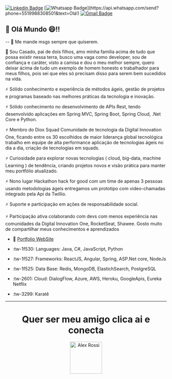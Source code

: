[![Linkedin Badge](https://img.shields.io/badge/-LinkedIn-blue?style=flat-square&logo=Linkedin&logoColor=white&link=https://www.linkedin.com/in/4lex/)](https://www.linkedin.com/in/4lex/) [![Whatsapp Badge](https://img.shields.io/badge/-Whatsapp-4CA143?style=flat-square&labelColor=4CA143&logo=whatsapp&logoColor=white&link=https://api.whatsapp.com/send?phone=5519988308501&text=Olá!)](https://api.whatsapp.com/send?phone=5519988308501&text=Olá!) [![Gmail Badge](https://img.shields.io/badge/-Gmail-c14438?style=flat-square&logo=Gmail&logoColor=white&link=mailto:devalexrossi@gmail.com)](mailto:devalexrossi@gmail.com)


## 👋 Olá Mundo 😄!! 

-- 💬 Me mande msgs sempre que quiserem.

🌱 Sou Casado, pai de dois filhos, amo minha familia acima de tudo que possa existir nessa terra, busco uma vaga como developer, sou de confiança e caráter, visto a camisa e dou o meu melhor sempre, quero deixar ácima de tudo um exemplo de homem honesto e trabalhador para meus filhos, pois sei que eles só precisam disso para serem bem sucedidos na vida.

⚡ Sólido conhecimento e experiência de métodos ágeis, gestão de projetos e programas baseado nas melhores
práticas da tecnologia e inovação.

⚡ Sólido conhecimento no desenvolvimento de APIs Rest, tendo desenvolvido aplicações em Spring MVC, Spring Boot, Spring Cloud, .Net Core e Python.

⚡ Membro do Diox Squad Comunidade de tecnologia da Digital Innovation One, ficando entre os 30 escolhidos de maior liderança global tecnológica trabalho em equipe de alta performance aplicação de tecnologias ágeis no dia a dia, criação de tecnologias em squads.

⚡ Curiosidade para explorar novas tecnologias ( cloud, big-data, machine Learning ) de tendência, criando projetos novos e visão prática para manter meu portfólio atualizado.

⚡ Nono lugar Hackathon hack for good com um time de apenas 3 pessoas usando metodologias ágeis entregamos um prototipo com video-chamadas integrado pela Api da Twillio.

⚡ Suporte e participação em ações de responsabilidade social.

⚡ Participação ativa colaborando com devs com menos experiência nas comunidades da Digital Innovation One, RocketSeat, Shawee. Gosto muito de compartilhar meus conhecimentos e aprendizados


- 🎯 [Portfolio WebSite](https://4lexrossi.github.io/)


- :tw-1f530: Languages: Java, C#, JavaScript, Python

- :tw-1f527: Frameworks: ReactJS, Angular, Spring, ASP.Net core, NodeJs

- :tw-1f525: Data Base: Redis, MongoDB, ElastichSearch, PostgreSQL

- :tw-2601: Cloud: DialogFlow, Azure, AWS, Heroku, GoogleApis, Eureka Netflix

- :tw-3299: Karatê 
---

<h1 align="center">Quer ser meu amigo clica ai e conecta</h1>
<p align="center">
  <a href="https://www.linkedin.com/in/4lex/">
    <img src="https://avatars3.githubusercontent.com/u/62000504?s=400&u=9077ec8b32016a8accbb59dfc8e6d217b7b1b468&v=4" title="Alex Rossi" width="100" height="100">
  </a>